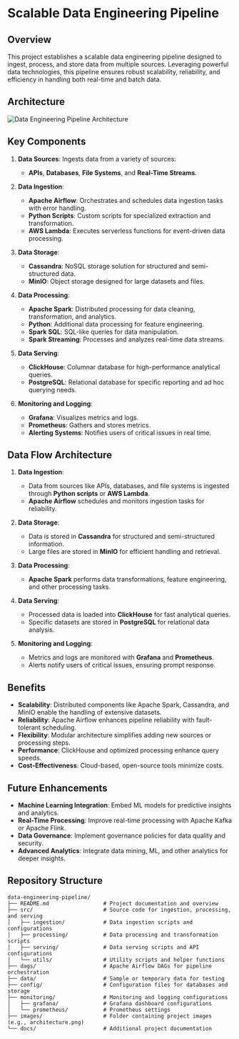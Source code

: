 # Scalable Data Engineering Pipeline

## Overview
This project establishes a scalable data engineering pipeline designed to ingest, process, and store data from multiple sources. Leveraging powerful data technologies, this pipeline ensures robust scalability, reliability, and efficiency in handling both real-time and batch data.

## Architecture
![Data Engineering Pipeline Architecture](images/architecture.png)

## Key Components

1. **Data Sources**: Ingests data from a variety of sources:
   - **APIs**, **Databases**, **File Systems**, and **Real-Time Streams**.

2. **Data Ingestion**:
   - **Apache Airflow**: Orchestrates and schedules data ingestion tasks with error handling.
   - **Python Scripts**: Custom scripts for specialized extraction and transformation.
   - **AWS Lambda**: Executes serverless functions for event-driven data processing.

3. **Data Storage**:
   - **Cassandra**: NoSQL storage solution for structured and semi-structured data.
   - **MinIO**: Object storage designed for large datasets and files.

4. **Data Processing**:
   - **Apache Spark**: Distributed processing for data cleaning, transformation, and analytics.
   - **Python**: Additional data processing for feature engineering.
   - **Spark SQL**: SQL-like queries for data manipulation.
   - **Spark Streaming**: Processes and analyzes real-time data streams.

5. **Data Serving**:
   - **ClickHouse**: Columnar database for high-performance analytical queries.
   - **PostgreSQL**: Relational database for specific reporting and ad hoc querying needs.

6. **Monitoring and Logging**:
   - **Grafana**: Visualizes metrics and logs.
   - **Prometheus**: Gathers and stores metrics.
   - **Alerting Systems**: Notifies users of critical issues in real time.

## Data Flow Architecture

1. **Data Ingestion**:
   - Data from sources like APIs, databases, and file systems is ingested through **Python scripts** or **AWS Lambda**.
   - **Apache Airflow** schedules and monitors ingestion tasks for reliability.

2. **Data Storage**:
   - Data is stored in **Cassandra** for structured and semi-structured information.
   - Large files are stored in **MinIO** for efficient handling and retrieval.

3. **Data Processing**:
   - **Apache Spark** performs data transformations, feature engineering, and other processing tasks.

4. **Data Serving**:
   - Processed data is loaded into **ClickHouse** for fast analytical queries.
   - Specific datasets are stored in **PostgreSQL** for relational data analysis.

5. **Monitoring and Logging**:
   - Metrics and logs are monitored with **Grafana** and **Prometheus**.
   - Alerts notify users of critical issues, ensuring prompt response.

## Benefits
- **Scalability**: Distributed components like Apache Spark, Cassandra, and MinIO enable the handling of extensive datasets.
- **Reliability**: Apache Airflow enhances pipeline reliability with fault-tolerant scheduling.
- **Flexibility**: Modular architecture simplifies adding new sources or processing steps.
- **Performance**: ClickHouse and optimized processing enhance query speeds.
- **Cost-Effectiveness**: Cloud-based, open-source tools minimize costs.

## Future Enhancements
- **Machine Learning Integration**: Embed ML models for predictive insights and analytics.
- **Real-Time Processing**: Improve real-time processing with Apache Kafka or Apache Flink.
- **Data Governance**: Implement governance policies for data quality and security.
- **Advanced Analytics**: Integrate data mining, ML, and other analytics for deeper insights.

## Repository Structure

```plaintext
data-engineering-pipeline/
├── README.md                 # Project documentation and overview
├── src/                      # Source code for ingestion, processing, and serving
│   ├── ingestion/            # Data ingestion scripts and configurations
│   ├── processing/           # Data processing and transformation scripts
│   ├── serving/              # Data serving scripts and API configurations
│   └── utils/                # Utility scripts and helper functions
├── dags/                     # Apache Airflow DAGs for pipeline orchestration
├── data/                     # Sample or temporary data for testing
├── config/                   # Configuration files for databases and storage
├── monitoring/               # Monitoring and logging configurations
│   ├── grafana/              # Grafana dashboard configurations
│   └── prometheus/           # Prometheus settings
├── images/                   # Folder containing project images (e.g., architecture.png)
└── docs/                     # Additional project documentation
